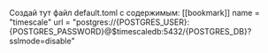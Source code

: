 Создай тут файл default.toml с содержимым:
[[bookmark]]
name = "timescale"
url = "postgres://{POSTGRES_USER}:{POSTGRES_PASSWORD}@$timescaledb:5432/{POSTGRES_DB}?sslmode=disable"

